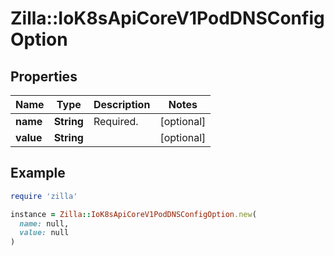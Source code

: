 # Zilla::IoK8sApiCoreV1PodDNSConfigOption

## Properties

| Name | Type | Description | Notes |
| ---- | ---- | ----------- | ----- |
| **name** | **String** | Required. | [optional] |
| **value** | **String** |  | [optional] |

## Example

```ruby
require 'zilla'

instance = Zilla::IoK8sApiCoreV1PodDNSConfigOption.new(
  name: null,
  value: null
)
```

